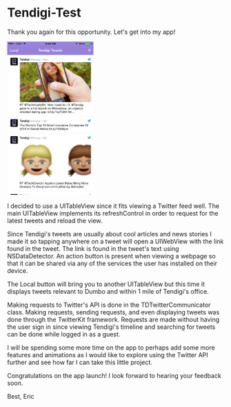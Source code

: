 # Tendigi-Test

Thank you again for this opportunity. Let's get into my app!

<img src="https://raw.githubusercontent.com/ericjkunz/Tendigi-Test/master/TDTestScreenshot.PNG?token=AG5RqqALQiNiGZ_suJwjtfQnYIsgpHzbks5U9fx7wA%3D%3D" width="200" />

I decided to use a UITableView since it fits viewing a Twitter feed well. The main UITableView implements its refreshControl in order to request for the latest tweets and reload the view. 

Since Tendigi's tweets are usually about cool articles and news stories I made it so tapping anywhere on a tweet will open a UIWebView with the link found in the tweet. The link is found in the tweet's text using NSDataDetector. An action button is present when viewing a webpage so that it can be shared via any of the services the user has installed on their device.

The Local button will bring you to another UITableView but this time it displays tweets relevant to Dumbo and within 1 mile of Tendigi's office.

Making requests to Twitter's API is done in the TDTwitterCommunicator class. Making requests, sending requests, and even displaying tweets was done through the TwitterKit framework. Requests are made without having the user sign in since viewing Tendigi's timeline and searching for tweets can be done while logged in as a guest.

I will be spending some more time on the app to perhaps add some more features and animations as I would like to explore using the Twitter API further and see how far I can take this little project.

Congratulations on the app launch! I look forward to hearing your feedback soon.

Best,
Eric

